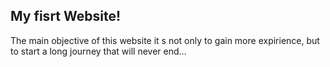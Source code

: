 ## My fisrt Website!

The main objective of this website it s not only to gain more expirience, but to start a long journey that will never end...

